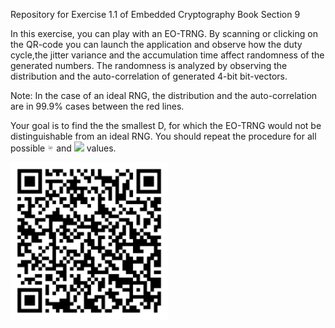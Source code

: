 Repository for Exercise 1.1 of Embedded Cryptography Book Section 9

In this exercise, you can play with an EO-TRNG.
By scanning or clicking on the QR-code you can launch the application and observe how the duty cycle,the jitter variance and the accumulation time affect randomness of the generated numbers. 
The randomness is analyzed by observing the distribution and the auto-correlation of generated 4-bit bit-vectors.

Note: In the case of an ideal RNG, the distribution and the auto-correlation are in 99.9% cases between the red lines.

Your goal is to find the the smallest D, for which the EO-TRNG would not be distinguishable from an ideal RNG.
You should repeat the procedure for all possible <img src="sigma_over_T1.png" width="10px" height="10px"> and  <img src="https://render.githubusercontent.com/render/math?math=$\alpha_{1}$"> values.



<p><a href="https://mybinder.org/v2/gh/patrickhaddadteaching/TRNG_ex1/main?urlpath=voila%2Frender%2FTRNG_ex1_nb.ipynb" target="_blank" rel="noopener noreferrer">  <img src="ex1.png" width="50%" height="50%"></a></p>
